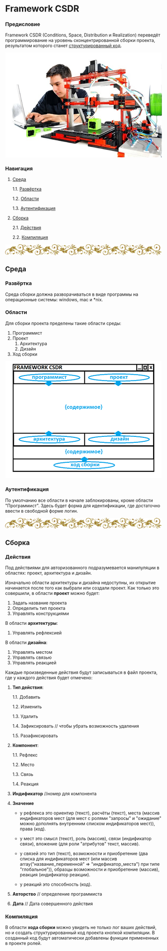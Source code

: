 # Framework CSDR

<h3>Предисловие</h3>

Framework CSDR (Conditions, Space, Distribution и Realization) переведёт программирование на уровень сконцентрированной сборки проекта, результатом которого станет <a href="https://github.com/it-architector/structure.csdr">структурированный код</a>.

![](./Картинки/samostoatelnaia-sborka-3d-printera.jpg)


<h3>Навигация</h3>

1. <a href="#Среда">Среда</a>

     1.1. <a href="#Развёртка">Развёртка</a>
     
     1.2. <a href="#Области">Области</a>
     
     1.3. <a href="#Аутентификация">Аутентификация</a>
     
2. <a href="#Сборка">Сборка</a>

    2.1. <a href="#Действия">Действия</a>
    
    2.2. <a href="#Компиляция">Компиляция</a>
    
![---------------------](./Картинки/hr.png)

<h2>Среда</h2>

<h3>Развёртка</h3>

Среда сборки должна разворачиваться в виде программы на операционные системы: windows, mac и *nix.

<h3>Области</h3>

Для сборки проекта пределены такие области среды:
1. Программист
2. Проект
    1. Архитектура
    2. Дизайн
3. Ход сборки

![](./Картинки/program/shablon1.png)

<h3>Аутентификация</h3>

По умолчанию все области в начале заблокированы, кроме области "Программист". Здесь будет форма для идентификации, где достаточно ввести в свободной форме логин.

    
![---------------------](./Картинки/hr.png)

<h2>Сборка</h2>

<h3>Действия</h3>

Под действиями для авторизованного подразумевается манипуляции в областях: проект, архитектура и дизайн.

Изначально области архитектуры и дизайна недоступны, их открытие начинается после того как выбрали или создали проект. Как только это совершили, в области **проект** можно будет:
1. Задать название проекта
2. Определить тип проекта
3. Управлять конструкциями

В области **архитектуры**:
1. Управлять рефлексией

В области **дизайна**:
1. Управлять местом
2. Управлять связью
3. Управлять реакцией

Каждые произведенные действия будут записываться в файл проекта, где у каждого действия будет отмечено:

1. **Тип действия**:

     1.1. Добавить
     
     1.2. Изменить
     
     1.3. Удалить
     
     1.4. Зафиксировать // чтобы убрать возможность удаления
     
     1.5. Разафиксировать
2. **Компонент**:

     1.1. Рефлекс
     
     1.2. Место
     
     1.3. Связь
     
     1.4. Реакция

3. **Индификатор** //номер для компонента

4. **Значение**

     - у рефлекса это ориентир (текст), расчёты (текст), места (массив индификаторов мест (для мест с ролями "запросы" и "ожидание" можно дополнять внутренним списком индификаторов мест)), права (код).
    
     - у мест это смысл (текст), роль (массив), связи (индификатор связи), вложение (для роли "атрибутов" текст, массив).
     
     - у связей это тип (текст), возможности и приобретение (два списка для индификаторов мест (или массив array("название_переменной" => "индефикатор_места") при типе "глобальное")), образцы возможности и приобретение (массив), реакция (индификатор реакции).
    
     - у реакций это способность (код).
     
5. **Авторство** // определение программиста
     
6. **Дата** // Дата совершенного действия

<h3>Компиляция</h3>

В области **хода сборки** можно увидеть не только лог ваших действий, но и создать структурированный код проекта кнопкой компиляции. В созданный код будут автоматически добавлены функции примененных в проекте ролей.
